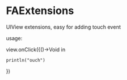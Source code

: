 FAExtensions
============

UIView extensions,  easy for adding touch event

usage:

view.onClick({()->Void in

    println("ouch")
  
})
        
        
